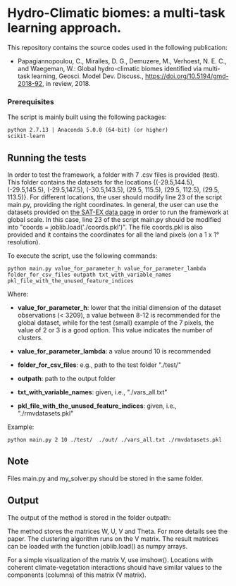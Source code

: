 # Hydro-Climatic biomes: a multi-task learning approach.

This repository contains the source codes used in the following publication: 
* Papagiannopoulou, C., Miralles, D. G., Demuzere, M., Verhoest, N. E. C., and Waegeman, W.: Global hydro-climatic biomes identified via multi-task learning, Geosci. Model Dev. Discuss., https://doi.org/10.5194/gmd-2018-92, in review, 2018.

### Prerequisites

The script is mainly built using the following packages:

```
python 2.7.13 | Anaconda 5.0.0 (64-bit) (or higher)
scikit-learn
```

## Running the tests

In order to test the framework, a folder with 7 .csv files is provided (test). 
This folder contains the datasets for the locations {(-29.5,144.5), (-29.5,145.5), (-29.5,147.5), (-30.5,143.5), (29.5, 115.5), (29.5, 112.5), (29.5, 113.5)}. For different locations, the user should modify line 23 of the script main.py, providing the right coordinates. 
In general, the user can use the datasets provided on [the SAT-EX data page](http://www.sat-ex.ugent.be/data.php) in order to run the framework at global scale. In this case, line 23 of the script main.py should be modified into "coords = joblib.load('./coords.pkl')". The file coords.pkl is also provided and it contains the coordinates for all the land pixels (on a 1 x 1° resolution).

To execute the script, use the following commands:

```
python main.py value_for_parameter_h value_for_parameter_lambda folder_for_csv_files outpath txt_with_variable_names pkl_file_with_the_unused_feature_indices
```

Where:
* **value_for_parameter_h**: lower that the initial dimension of the dataset observations (< 3209), a value between 8-12 is recommended for the global dataset, while for the test (small) example of the 7 pixels, the value of 2 or 3 is a good option. This value indicates the number of clusters.

* **value_for_parameter_lambda**: a value around 10 is recommended

* **folder_for_csv_files**: e.g., path to the test folder "./test/"

* **outpath**: path to the output folder

* **txt_with_variable_names**: given, i.e., "./vars_all.txt"

* **pkl_file_with_the_unused_feature_indices**: given, i.e., "./rmvdatasets.pkl"

Example:
```
python main.py 2 10 ./test/  ./out/ ./vars_all.txt ./rmvdatasets.pkl
```

## Note

Files main.py and my_solver.py should be stored in the same folder.


## Output

The output of the method is stored in the folder outpath:

The method stores the matrices W, U, V and Theta. For more details see the paper.
The clustering algorithm runs on the V matrix. The result matrices can be loaded with the function joblib.load() as numpy arrays. 

For a simple visualization of the matrix V, use imshow(). Locations with coherent climate-vegetation interactions should have similar values to the components (columns) of this matrix (V matrix).

